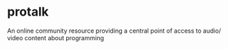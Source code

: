 protalk
=======

An online community resource providing a central point of access to audio/ video content about programming